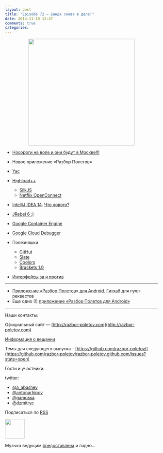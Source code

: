 ```yaml
---
layout: post
title: "Episode 72 — Банда снова в деле!"
date: 2014-11-10 13:47
comments: true
categories: 
---
```



<div class="separator" style="clear: both; text-align: center;">
<a href="http://razbor-poletov.com/images/razbor_72_text.jpg" imageanchor="1" style="margin-left: 1em; margin-right: 1em;"><img border="0" height="350" src="http://razbor-poletov.com/images/razbor_72_text.jpg" width="350" /></a>
</div>


* [Носороги на воле и они будут в Москве!!!](http://jugmsk.timepad.ru/event/158310/) 
* Новое приложение «Разбор Полетов» 
* [Yac](http://yandex.ru/yac2014/) 
* [Highload++](http://www.highload.ru)
    * [SilkJS](http://www.silkjs.net)
    * [Netflix OpenConnect](https://www.netflix.com/openconnect)
* [IntelliJ IDEA 14](http://blog.jetbrains.com/idea/2014/11/intellij-idea-14-is-released/). [Что нового?](https://www.jetbrains.com/idea/whatsnew/)
* [JRebel 6 :)](http://zeroturnaround.com/blog/jrebel-6-released/)
* [Google Container Engine](https://cloud.google.com/container-engine/)
* [Google Cloud Debugger](https://cloud.google.com/tools/cloud-debugger)

* Полезняшки
    * [GitHut](http://githut.info/)
    * [Slate](https://github.com/tripit/slate)
    * [Coolors](http://coolors.co/)
    * [Brackets 1.0](http://brackets.io/)
* [Интерфейсы за и против](http://javatalks.ru/topics/44084)

---
- [Приложение «Разбор Полетов» для Android](https://play.google.com/store/apps/details?id=com.shonenfactory.razborpoletov). [Гитхаб](https://github.com/rsi2m/RazborPoletov) для пулл-реквестов
- Еще одно (!) [приложение «Разбор Полетов для Android»](https://play.google.com/store/apps/details?id=aga.android.razbor)

---

Наши контакты:

Официальный сайт — [http://razbor-poletov.com](http://razbor-poletov.com)

[Информация о вещании](http://razbor-poletov.com/broadcast.html)

Темы для следующего выпуска - [https://github.com/razbor-poletov/](https://github.com/razbor-poletov/razbor-poletov.github.com/issues?state=open)

Гости и участники:

twitter: 

 * [@a_abashev](https://twitter.com/#!/a_abashev)
 * [@antonarhipov](https://twitter.com/#!/antonarhipov)
 * [@gamussa](https://twitter.com/#!/gamussa)
 * [@dzmitryc ](https://twitter.com/#!/dzmitryc)
 

<!-- player goes here-->

<audio preload="none">
   <source src="http://traffic.libsyn.com/razborpoletov/razbor_72.mp3" type="audio/mp3" />
   Your browser does not support the audio tag.
</audio>

Подписаться по [RSS](http://feeds.feedburner.com/razbor-podcast)

<!-- episode file link goes here-->
<a href="http://traffic.libsyn.com/razborpoletov/razbor_72.mp3" imageanchor="1" style="clear: left; margin-bottom: 1em; margin-left: auto; margin-right: 2em;"><img border="0" height="64" src="http://2.bp.blogspot.com/-qkfh8Q--dks/T0gixAMzuII/AAAAAAAAHD0/O5LbF3vvBNQ/s200/1330127522_mp3.png" width="64" /></a>

Музыка ведущим [предоставлена](http://www.audiobank.fm/single-music/27/111/More-And-Less/) и ладно...